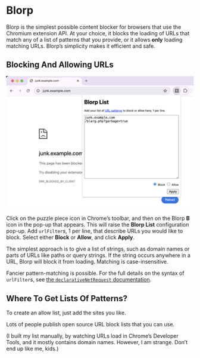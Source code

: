# Blorp

Blorp is the simplest possible content blocker for browsers that use the
Chromium extension API. At your choice, it blocks the loading of URLs that match
any of a list of patterns that you provide, or it allows **only** loading
matching URLs. Blorp’s simplicity makes it efficient and safe.

## Blocking And Allowing URLs

![Screenshot of using the Blorp pop-up](screenshot.png)

Click on the puzzle piece icon in Chrome’s toolbar, and then on the Blorp **B**
icon in the pop-up that appears. This will raise the **Blorp List**
configuration pop-up. Add `urlFilter`s, 1 per line, that describe URLs you would
like to block. Select either **Block** or **Allow**, and click **Apply**.

The simplest approach is to give a list of strings, such as domain names or
parts of URLs like paths or query strings. If the string occurs anywhere in a
URL, Blorp will block it from loading. Matching is case-insensitive.

Fancier pattern-matching is possible. For the full details on the syntax of
`urlFilter`s, see [the `declarativeNetRequest`
documentation](https://developer.chrome.com/docs/extensions/reference/declarativeNetRequest/).

## Where To Get Lists Of Patterns?

To create an allow list, just add the sites you like.

Lots of people publish open source URL block lists that you can use.

(I built my list manually, by watching URLs load in Chrome’s Developer Tools,
and it mostly contains domain names. However, I am strange. Don’t end up like
me, kids.)

